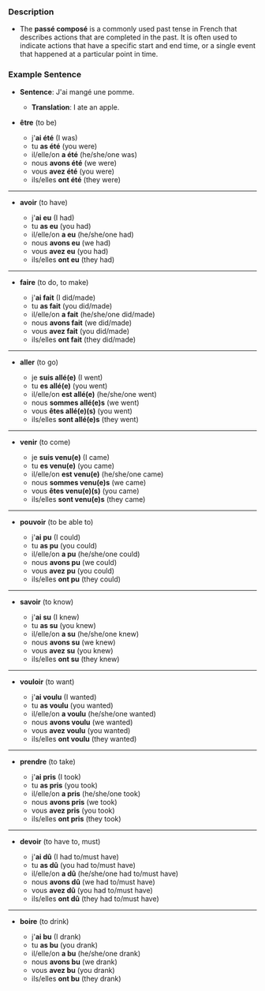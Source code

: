 
### Description
- The **passé composé** is a commonly used past tense in French that describes actions that are completed in the past. It is often used to indicate actions that have a specific start and end time, or a single event that happened at a particular point in time.

### Example Sentence

- **Sentence**: J'ai mangé une pomme.
    - **Translation**: I ate an apple.


- **être** (to be)
    
    - j'**ai été** (I was)
    - tu **as été** (you were)
    - il/elle/on **a été** (he/she/one was)
    - nous **avons été** (we were)
    - vous **avez été** (you were)
    - ils/elles **ont été** (they were)
---
- **avoir** (to have)
    
    - j'**ai eu** (I had)
    - tu **as eu** (you had)
    - il/elle/on **a eu** (he/she/one had)
    - nous **avons eu** (we had)
    - vous **avez eu** (you had)
    - ils/elles **ont eu** (they had)
---
- **faire** (to do, to make)
    
    - j'**ai fait** (I did/made)
    - tu **as fait** (you did/made)
    - il/elle/on **a fait** (he/she/one did/made)
    - nous **avons fait** (we did/made)
    - vous **avez fait** (you did/made)
    - ils/elles **ont fait** (they did/made)
---
- **aller** (to go)
    
    - je **suis allé(e)** (I went)
    - tu **es allé(e)** (you went)
    - il/elle/on **est allé(e)** (he/she/one went)
    - nous **sommes allé(e)s** (we went)
    - vous **êtes allé(e)(s)** (you went)
    - ils/elles **sont allé(e)s** (they went)
---
- **venir** (to come)
    
    - je **suis venu(e)** (I came)
    - tu **es venu(e)** (you came)
    - il/elle/on **est venu(e)** (he/she/one came)
    - nous **sommes venu(e)s** (we came)
    - vous **êtes venu(e)(s)** (you came)
    - ils/elles **sont venu(e)s** (they came)
---
- **pouvoir** (to be able to)
    
    - j'**ai pu** (I could)
    - tu **as pu** (you could)
    - il/elle/on **a pu** (he/she/one could)
    - nous **avons pu** (we could)
    - vous **avez pu** (you could)
    - ils/elles **ont pu** (they could)
---
- **savoir** (to know)
    
    - j'**ai su** (I knew)
    - tu **as su** (you knew)
    - il/elle/on **a su** (he/she/one knew)
    - nous **avons su** (we knew)
    - vous **avez su** (you knew)
    - ils/elles **ont su** (they knew)
---
- **vouloir** (to want)
    
    - j'**ai voulu** (I wanted)
    - tu **as voulu** (you wanted)
    - il/elle/on **a voulu** (he/she/one wanted)
    - nous **avons voulu** (we wanted)
    - vous **avez voulu** (you wanted)
    - ils/elles **ont voulu** (they wanted)
---
- **prendre** (to take)
    
    - j'**ai pris** (I took)
    - tu **as pris** (you took)
    - il/elle/on **a pris** (he/she/one took)
    - nous **avons pris** (we took)
    - vous **avez pris** (you took)
    - ils/elles **ont pris** (they took)
---
- **devoir** (to have to, must)
    
    - j'**ai dû** (I had to/must have)
    - tu **as dû** (you had to/must have)
    - il/elle/on **a dû** (he/she/one had to/must have)
    - nous **avons dû** (we had to/must have)
    - vous **avez dû** (you had to/must have)
    - ils/elles **ont dû** (they had to/must have)
---
- **boire** (to drink)
    
    - j'**ai bu** (I drank)
    - tu **as bu** (you drank)
    - il/elle/on **a bu** (he/she/one drank)
    - nous **avons bu** (we drank)
    - vous **avez bu** (you drank)
    - ils/elles **ont bu** (they drank)